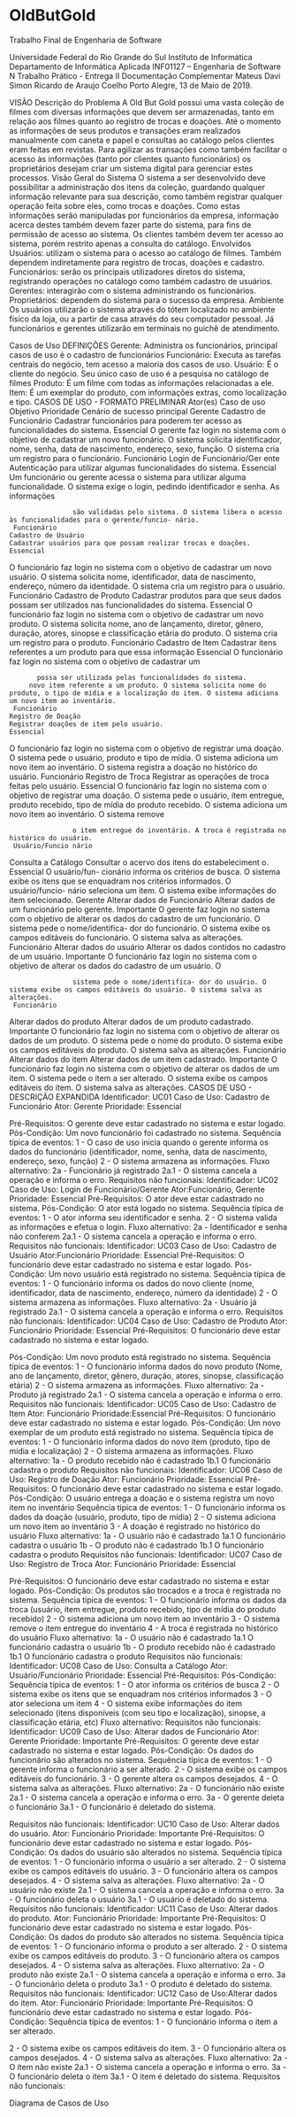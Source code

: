 # OldButGold
Trabalho Final de Engenharia de Software

 Universidade Federal do Rio Grande do Sul
Instituto de Informática Departamento de Informática Aplicada INF01127 – Engenharia de Software N
Trabalho Prático - Entrega II Documentação Complementar
Mateus Davi Simon Ricardo de Araujo Coelho
Porto Alegre, 13 de Maio de 2019.

 VISÃO
Descrição do Problema
A Old But Gold possui uma vasta coleção de filmes com diversas informações que devem ser armazenadas, tanto em relação aos filmes quanto ao registro de trocas e doações. Até o momento as informações de seus produtos e transações eram realizados manualmente com caneta e papel e consultas ao catálogo pelos clientes eram feitas em revistas. Para agilizar as transações como também facilitar o acesso às informações (tanto por clientes quanto funcionários) os proprietários desejam criar um sistema digital para gerenciar estes processos.
Visão Geral do Sistema
O sistema a ser desenvolvido deve possibilitar a administração dos itens da coleção, guardando qualquer informação relevante para sua descrição, como também registrar qualquer operação feita sobre eles, como trocas e doações. Como estas informações serão manipuladas por funcionários da empresa, informação acerca destes também devem fazer parte do sistema, para fins de permissão de acesso ao sistema. Os clientes também devem ter acesso ao sistema, porém restrito apenas a consulta do catálogo.
Envolvidos
Usuários: utilizam o sistema para o acesso ao catálogo de filmes. Também dependem indiretamente para registro de trocas, doações e cadastro.
Funcionários: serão os principais utilizadores diretos do sistema, registrando operações no catálogo como também cadastro de usuários.
Gerentes: interagirão com o sistema administrando os funcionários. Proprietários: dependem do sistema para o sucesso da empresa.
Ambiente
Os usuários utilizarão o sistema através do tótem localizado no ambiente físico da loja, ou a partir de casa através do seu computador pessoal. Já funcionários e gerentes utilizarão em terminais no guichê de atendimento.

 Casos de Uso
DEFINIÇÕES
Gerente: ​Administra os funcionários, principal casos de uso é o cadastro de funcionários Funcionário: ​Executa as tarefas centrais do negócio, tem acesso a maioria dos casos de uso.
Usuário: ​É o cliente do negócio. Seu único caso de uso é a pesquisa no catálogo de filmes Produto: ​É um filme com todas as informações relacionadas a ele.
Item: ​É um exemplar do produto, com informações extras, como localização e tipo. CASOS DE USO - FORMATO PRELIMINAR
 Ator(es)
    Caso de uso
     Objetivo
     Prioridade
    Cenário de sucesso principal
     Gerente
 Cadastro de Funcionário
 Cadastrar funcionários para poderem ter acesso as funcionalidades do sistema.
 Essencial
 O gerente faz login no sistema com o objetivo de cadastrar um novo funcionário. O sistema solicita identificador, nome, senha, data de nascimento, endereço, sexo, função. O sistema cria um registro para o funcionário.
 Funcionário
    Login de Funcionário/Ger ente
     Autenticação para utilizar algumas funcionalidades do sistema.
     Essencial
    Um funcionário ou gerente acessa o sistema para utilizar alguma funcionalidade. O sistema exige o login, pedindo identificador e senha. As informações
 
                    são validadas pelo sistema. O sistema libera o acesso às funcionalidades para o gerente/funcio- nário.
     Funcionário
    Cadastro de Usuário
    Cadastrar usuários para que possam realizar trocas e doações.
    Essencial
   O funcionário faz login no sistema com o objetivo de cadastrar um novo usuário. O sistema solicita nome, identificador, data de nascimento, endereço, número da identidade. O sistema cria um registro para o usuário.
    Funcionário
 Cadastro de Produto
 Cadastrar produtos para que seus dados possam ser utilizados nas funcionalidades do sistema.
 Essencial
 O funcionário faz login no sistema com o objetivo de cadastrar um novo produto. O sistema solicita nome, ano de lançamento, diretor, gênero, duração, atores, sinopse e classificação etária do produto. O sistema cria um registro para o produto.
 Funcionário
    Cadastro de Item
     Cadastrar itens referentes a um produto para que essa informação
     Essencial
    O funcionário faz login no sistema com o objetivo de cadastrar um
 
           possa ser utilizada pelas funcionalidades do sistema.
         novo item referente a um produto. O sistema solicita nome do produto, o tipo de mídia e a localização do item. O sistema adiciona um novo item ao inventário.
     Funcionário
    Registro de Doação
    Registrar doações de item pelo usuário.
    Essencial
   O funcionário faz login no sistema com o objetivo de registrar uma doação. O sistema pede o usuário, produto e tipo de mídia. O sistema adiciona um novo item ao inventário. O sistema registra a doação no histórico do usuário.
    Funcionário
   Registro de Troca
   Registrar as operações de troca feitas pelo usuário.
   Essencial
  O funcionário faz login no sistema com o objetivo de registrar uma doação. O sistema pede o usuário, ítem entregue, produto recebido, tipo de mídia do produto recebido. O sistema adiciona um novo item ao inventário. O sistema remove
 
                    o item entregue do inventário. A troca é registrada no histórico do usuário.
     Usuário/Funcio nário
 Consulta a Catálogo
 Consultar o acervo dos itens do estabeleciment o.
 Essencial
 O usuário/fun- cionário informa os critérios de busca. O sistema exibe os itens que se enquadram nos critérios informados. O usuário/funcio- nário seleciona um item. O sistema exibe informações do item selecionado.
     Gerente
    Alterar dados de Funcionário
    Alterar dados de um funcionário pelo gerente.
    Importante
   O gerente faz login no sistema com o objetivo de alterar os dados do cadastro de um funcionário. O sistema pede o nome/identifica- dor do funcionário. O sistema exibe os campos editáveis do funcionário. O sistema salva as alterações.
 Funcionário
    Alterar dados do usuário
     Alterar os dados contidos no cadastro de um usuário.
     Importante
    O funcionário faz login no sistema com o objetivo de alterar os dados do cadastro de um usuário. O
 
                    sistema pede o nome/identifica- dor do usuário. O sistema exibe os campos editáveis do usuário. O sistema salva as alterações.
     Funcionário
 Alterar dados do produto
 Alterar dados de um produto cadastrado.
 Importante
 O funcionário faz login no sistema com o objetivo de alterar os dados de um produto. O sistema pede o nome do produto. O sistema exibe os campos editáveis do produto. O sistema salva as alterações.
     Funcionário
     Alterar dados do item
     Alterar dados de um item cadastrado.
     Importante
    O funcionário faz login no sistema com o objetivo de alterar os dados de um item. O sistema pede o item a ser alterado. O sistema exibe os campos editáveis do item. O sistema salva as alterações.
 CASOS DE USO - DESCRIÇÃO EXPANDIDA
Identificador: UC01
Caso de Uso: ​Cadastro de Funcionário Ator: ​Gerente
Prioridade: ​Essencial

 Pré-Requisitos: ​O gerente deve estar cadastrado no sistema e estar logado. Pós-Condição: ​Um novo funcionário foi cadastrado no sistema.
Sequência típica de eventos:
1 - O caso de uso inicia quando o gerente informa os dados do funcionário (identificador, nome, senha, data de nascimento, endereço, sexo, função)
2 - O sistema armazena as informações.
Fluxo alternativo:
2a - Funcionário já registrado
2a.1 - O sistema cancela a operação e informa o erro.
Requisitos não funcionais:
Identificador: UC02
Caso de Uso: ​Login de Funcionário/Gerente
Ator: ​Funcionário, Gerente
Prioridade: ​Essencial
Pré-Requisitos: ​O ator deve estar cadastrado no sistema. Pós-Condição: ​O ator está logado no sistema. Sequência típica de eventos:
1 - O ator informa seu identificador e senha.
2 - O sistema valida as informações e efetua o login. Fluxo alternativo:
2a - Identificador e senha não conferem
2a.1 - O sistema cancela a operação e informa o erro.
Requisitos não funcionais:
Identificador: UC03
Caso de Uso: ​Cadastro de Usuário
Ator: ​Funcionário
Prioridade: ​Essencial
Pré-Requisitos: ​O funcionário deve estar cadastrado no sistema e estar logado. Pós-Condição: ​Um novo usuário está registrado no sistema.
Sequência típica de eventos:
1 - O funcionário informa os dados do novo cliente (nome, identificador, data de nascimento, endereço, número da identidade)
2 - O sistema armazena as informações.
Fluxo alternativo:
2a - Usuário já registrado
2a.1 - O sistema cancela a operação e informa o erro.
Requisitos não funcionais:
Identificador: UC04
Caso de Uso: ​Cadastro de Produto
Ator: ​Funcionário
Prioridade: ​Essencial
Pré-Requisitos: ​O funcionário deve estar cadastrado no sistema e estar logado.

 Pós-Condição: ​Um novo produto está registrado no sistema.
Sequência típica de eventos:
1 - O funcionário informa dados do novo produto (Nome, ano de lançamento, diretor, gênero, duração, atores, sinopse, classificação etária)
2 - O sistema armazena as informações.
Fluxo alternativo:
2a - Produto já registrado
2a.1 - O sistema cancela a operação e informa o erro.
Requisitos não funcionais:
Identificador: UC05
Caso de Uso: ​Cadastro de Item
Ator: ​Funcionário
Prioridade: ​Essencial
Pré-Requisitos: ​O funcionário deve estar cadastrado no sistema e estar logado. Pós-Condição: ​Um novo exemplar de um produto está registrado no sistema. Sequência típica de eventos:
1 - O funcionário informa dados do novo item (produto, tipo de mídia e localização) 2 - O sistema armazena as informações.
Fluxo alternativo:
1a - O produto recebido não é cadastrado
1b.1 O funcionário cadastra o produto
Requisitos não funcionais:
Identificador: UC06
Caso de Uso: ​Registro de Doação
Ator: ​Funcionário
Prioridade: ​Essencial
Pré-Requisitos: ​O funcionário deve estar cadastrado no sistema e estar logado. Pós-Condição: ​O usuário entrega a doação e o sistema registra um novo item no inventário Sequência típica de eventos:
1 - O funcionário informa os dados da doação (usuário, produto, tipo de mídia)
2 - O sistema adiciona um novo item ao inventário
3 - A doação é registrado no histórico do usuário
Fluxo alternativo:
1a - O usuário não é cadastrado
1a.1 O funcionário cadastra o usuário 1b - O produto não é cadastrado
1b.1 O funcionário cadastra o produto
Requisitos não funcionais:
Identificador: UC07
Caso de Uso: ​Registro de Troca Ator: ​Funcionário
Prioridade: ​Essencial

 Pré-Requisitos: ​O funcionário deve estar cadastrado no sistema e estar logado. Pós-Condição: ​Os produtos são trocados e a troca é registrada no sistema.
Sequência típica de eventos:
1 - O funcionário informa os dados da troca (usuário, ítem entregue, produto recebido, tipo de mídia do produto recebido)
2 - O sistema adiciona um novo item ao inventário 3 - O sistema remove o item entregue do inventário 4 - A troca é registrada no histórico do usuário Fluxo alternativo:
1a - O usuário não é cadastrado
1a.1 O funcionário cadastra o usuário 1b - O produto recebido não é cadastrado
1b.1 O funcionário cadastra o produto
Requisitos não funcionais:
Identificador: UC08
Caso de Uso: ​Consulta a Catálogo
Ator: ​Usuário/Funcionário
Prioridade: ​Essencial
Pré-Requisitos:
Pós-Condição:
Sequência típica de eventos:
1 - O ator informa os critérios de busca
2 - O sistema exibe os itens que se enquadram nos critérios informados
3 - O ator seleciona um item
4 - O sistema exibe informações do item selecionado (itens disponíveis (com seu tipo e localização), sinopse, a classificação etária, etc)
Fluxo alternativo:
Requisitos não funcionais:
Identificador: UC09
Caso de Uso: ​Alterar dados de Funcionário
Ator: ​Gerente
Prioridade: ​Importante
Pré-Requisitos: ​O gerente deve estar cadastrado no sistema e estar logado. Pós-Condição: ​Os dados do funcionário são alterados no sistema. Sequência típica de eventos:
1 - O gerente informa o funcionário a ser alterado.
2 - O sistema exibe os campos editáveis do funcionário.
3 - O gerente altera os campos desejados.
4 - O sistema salva as alterações.
Fluxo alternativo:
2a - O funcionário não existe
2a.1 - O sistema cancela a operação e informa o erro. 3a - O gerente deleta o funcionário
3a.1 - O funcionário é deletado do sistema.

 Requisitos não funcionais:
Identificador: UC10
Caso de Uso: ​Alterar dados do usuário.
Ator: ​Funcionário
Prioridade: ​Importante
Pré-Requisitos: ​O funcionário deve estar cadastrado no sistema e estar logado. Pós-Condição: ​Os dados do usuário são alterados no sistema.
Sequência típica de eventos:
1 - O funcionário informa o usuário a ser alterado.
2 - O sistema exibe os campos editáveis do usuário.
3 - O funcionário altera os campos desejados.
4 - O sistema salva as alterações.
Fluxo alternativo:
2a - O usuário não existe
2a.1 - O sistema cancela a operação e informa o erro. 3a - O funcionário deleta o usuário
3a.1 - O usuário é deletado do sistema.
Requisitos não funcionais:
Identificador: UC11
Caso de Uso: ​Alterar dados do produto.
Ator: ​Funcionário
Prioridade: ​Importante
Pré-Requisitos: ​O funcionário deve estar cadastrado no sistema e estar logado. Pós-Condição: ​Os dados do produto são alterados no sistema.
Sequência típica de eventos:
1 - O funcionário informa o produto a ser alterado.
2 - O sistema exibe os campos editáveis do produto.
3 - O funcionário altera os campos desejados.
4 - O sistema salva as alterações.
Fluxo alternativo:
2a - O produto não existe
2a.1 - O sistema cancela a operação e informa o erro. 3a - O funcionário deleta o produto
3a.1 - O produto é deletado do sistema.
Requisitos não funcionais:
Identificador: UC12
Caso de Uso: ​Alterar dados do item.
Ator: ​Funcionário
Prioridade: ​Importante
Pré-Requisitos: ​O funcionário deve estar cadastrado no sistema e estar logado. Pós-Condição:
Sequência típica de eventos:
1 - O funcionário informa o item a ser alterado.

 2 - O sistema exibe os campos editáveis do item. 3 - O funcionário altera os campos desejados.
4 - O sistema salva as alterações.
Fluxo alternativo:
2a - O item não existe
2a.1 - O sistema cancela a operação e informa o erro.
3a - O funcionário deleta o item
3a.1 - O item é deletado do sistema.
Requisitos não funcionais:

 Diagrama de Casos de Uso
 
